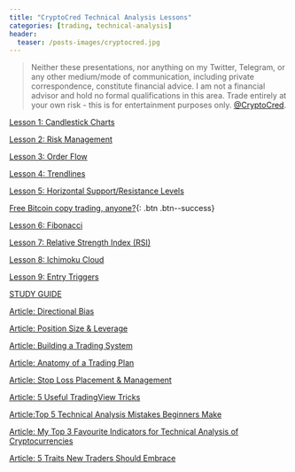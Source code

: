 ```yaml
---
title: "CryptoCred Technical Analysis Lessons"
categories: [trading, technical-analysis]
header:
  teaser: /posts-images/cryptocred.jpg
---
```


> Neither these presentations, nor anything on my Twitter, Telegram, or any other medium/mode of communication, including private correspondence, 
constitute financial advice. I am not a financial advisor and hold no formal qualifications in this area. Trade entirely at your own risk - this
is for entertainment purposes only. [@CryptoCred](https://twitter.com/CryptoCred).

[Lesson 1: Candlestick Charts](https://youtu.be/q7BVTJol0IA)

[Lesson 2: Risk Management](https://youtu.be/ofwtsc20hOY)

[Lesson 3: Order Flow](https://youtu.be/1ffxSdX48VI)

[Lesson 4: Trendlines](https://www.youtube.com/watch?v=feTSnV8vj_A)

[Lesson 5: Horizontal Support/Resistance Levels](https://youtu.be/azB9Q_9MYsI)

[Free Bitcoin copy trading, anyone?](/copy-my-trades/){: .btn .btn--success} 

[Lesson 6: Fibonacci](https://youtu.be/27scZH3vBLk)

[Lesson 7: Relative Strength Index (RSI)](https://youtu.be/HOIucvo-9s0)

[Lesson 8: Ichimoku Cloud](https://www.youtube.com/watch?v=cP_YwNhgh98)

[Lesson 9: Entry Triggers](https://www.youtube.com/watch?v=f_Fju2Hb7zs)

[STUDY GUIDE](https://drive.google.com/file/d/1UJBLRa9Sh0PZ0vL_wI9uDVbIRxVUdazE/view)

[Article: Directional Bias](https://medium.com/@cryptocreddy/technical-analysis-series-directional-bias-e5516b08f7d1)

[Article: Position Size & Leverage](https://medium.com/@cryptocreddy/comprehensive-guide-to-position-size-and-leverage-2e27764ce9e0)

[Article: Building a Trading System](https://medium.com/@cryptocreddy/building-a-trading-system-where-to-start-e96381c28c2f)

[Article: Anatomy of a Trading Plan](https://medium.com/@cryptocreddy/anatomy-of-a-trading-plan-36388a9d85bd)

[Article: Stop Loss Placement & Management](https://medium.com/@cryptocreddy/5-stop-loss-mistakes-to-avoid-bea274857371)

[Article: 5 Useful TradingView Tricks](https://medium.com/@cryptocreddy/5-useful-tradingview-tricks-30404ed41653)

[Article:Top 5 Technical Analysis Mistakes Beginners Make](https://medium.com/@cryptocreddy/top-5-technical-analysis-mistakes-beginners-make-e7fa6dd8b628)

[Article: My Top 3 Favourite Indicators for Technical Analysis of Cryptocurrencies](https://medium.com/@cryptocreddy/my-top-3-favourite-indicators-for-technical-analysis-of-cryptocurrencies-b552f584776d)

[Article: 5 Traits New Traders Should Embrace](https://medium.com/@cryptocreddy/5-traits-new-traders-should-embrace-983ff9fa5165)
